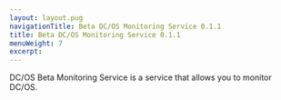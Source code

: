 ```yaml
---
layout: layout.pug
navigationTitle: Beta DC/OS Monitoring Service 0.1.1
title: Beta DC/OS Monitoring Service 0.1.1
menuWeight: 7
excerpt:
---
```


DC/OS Beta Monitoring Service is a service that allows you to monitor DC/OS.

